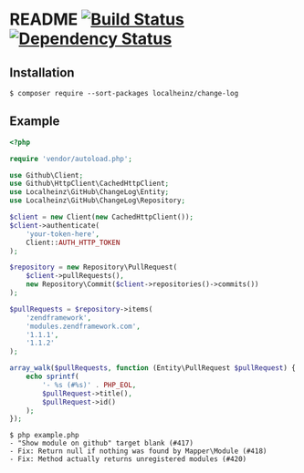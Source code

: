 # README [![Build Status](https://travis-ci.org/localheinz/change-log.svg?branch=master)](https://travis-ci.org/localheinz/change-log) [![Dependency Status](https://www.versioneye.com/user/projects/54f078634f31083e1b0004c7/badge.svg?style=flat)](https://www.versioneye.com/user/projects/54f078634f31083e1b0004c7)

## Installation

```
$ composer require --sort-packages localheinz/change-log
```


## Example


```php
<?php

require 'vendor/autoload.php';

use Github\Client;
use Github\HttpClient\CachedHttpClient;
use Localheinz\GitHub\ChangeLog\Entity;
use Localheinz\GitHub\ChangeLog\Repository;

$client = new Client(new CachedHttpClient());
$client->authenticate(
    'your-token-here',
    Client::AUTH_HTTP_TOKEN
);

$repository = new Repository\PullRequest(
    $client->pullRequests(),
    new Repository\Commit($client->repositories()->commits())
);

$pullRequests = $repository->items(
    'zendframework',
    'modules.zendframework.com',
    '1.1.1',
    '1.1.2'
);

array_walk($pullRequests, function (Entity\PullRequest $pullRequest) {
    echo sprintf(
        '- %s (#%s)' . PHP_EOL,
        $pullRequest->title(),
        $pullRequest->id()
    );
});
```

```
$ php example.php
- "Show module on github" target blank (#417)
- Fix: Return null if nothing was found by Mapper\Module (#418)
- Fix: Method actually returns unregistered modules (#420)
```
